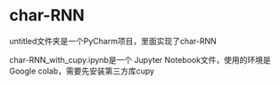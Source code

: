 # char-RNN

untitled文件夹是一个PyCharm项目，里面实现了char-RNN

char-RNN_with_cupy.ipynb是一个 Jupyter Notebook文件，使用的环境是Google colab，需要先安装第三方库cupy